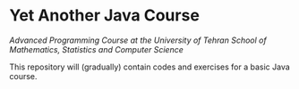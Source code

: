 Yet Another Java Course
=======================
_Advanced Programming Course at the University of Tehran School of Mathematics, Statistics and Computer Science_

This repository will (gradually) contain codes and exercises for a basic Java course.